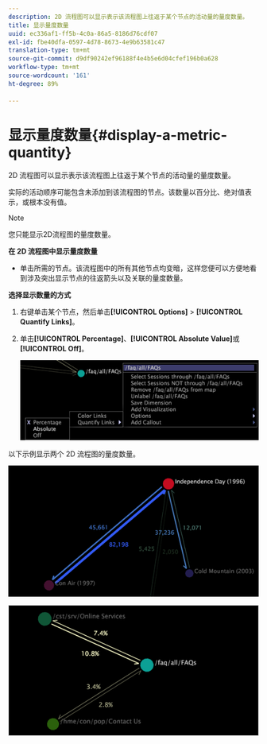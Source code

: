 ```yaml
---
description: 2D 流程图可以显示表示该流程图上往返于某个节点的活动量的量度数量。
title: 显示量度数量
uuid: ec336af1-ff5b-4c0a-86a5-8186d76cdf07
exl-id: fbe40dfa-0597-4d78-8673-4e9b63581c47
translation-type: tm+mt
source-git-commit: d9df90242ef96188f4e4b5e6d04cfef196b0a628
workflow-type: tm+mt
source-wordcount: '161'
ht-degree: 89%

---
```


# 显示量度数量{#display-a-metric-quantity}

2D 流程图可以显示表示该流程图上往返于某个节点的活动量的量度数量。

实际的活动顺序可能包含未添加到该流程图的节点。该数量以百分比、绝对值表示，或根本没有值。

>[!NOTE]
>
>您只能显示2D流程图的量度数量。

**在 2D 流程图中显示量度数量**

* 单击所需的节点。该流程图中的所有其他节点均变暗，这样您便可以方便地看到涉及突出显示节点的往返箭头以及关联的量度数量。

**选择显示数量的方式**

1. 右键单击某个节点，然后单击&#x200B;**[!UICONTROL Options]** > **[!UICONTROL Quantify Links]**。
1. 单击&#x200B;**[!UICONTROL Percentage]**、**[!UICONTROL Absolute Value]**&#x200B;或&#x200B;**[!UICONTROL Off]**。

   ![](assets/mnu_2DProcessMap_quantifyLinks.png)

以下示例显示两个 2D 流程图的量度数量。

![](assets/vis_2DProcessMap_DisplayMetricQuantities_Movies.png)

![](assets/client-met.png)
